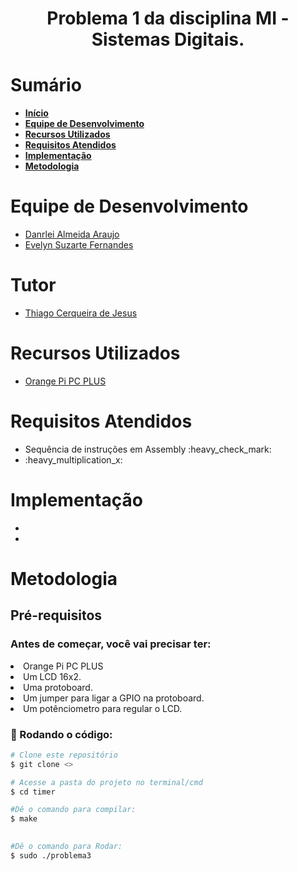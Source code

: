 <div id="inicio">
    <h1 id="titulo" align="center"> Problema 1 da disciplina MI - Sistemas Digitais.</h1>
	<p id="descricao" align="justify"></p>
</div>

<div id="sumario">
    <h1>Sumário</h1>
	<ul>
		<li><a href="#inicio"> <b>Início</b></li>
        <li><a href="#equipe"> <b>Equipe de Desenvolvimento</b></li>
		<li><a href="#recursos-utilizados"> <b>Recursos Utilizados</b> </a></li>
        <li><a href="#requisitos"> <b>Requisitos Atendidos</b> </a> </li>
		<li><a href="#implementacao"> <b>Implementação</b> </a> </li>
        <li><a href="#metodologia"> <b>Metodologia</b> </a> </li>
	</ul>	
</div>

<div id="equipe">
    <h1>Equipe de Desenvolvimento</h1>
    <ul>
		<li><a href="https://github.com/danrleiaraujo"> Danrlei Almeida Araujo</li>
		<li><a href="https://github.com/evelynsuzarte"> Evelyn Suzarte Fernandes</a></li>
	</ul>
    <h1>Tutor</h1>
    <ul>
        <li><a href="https://github.com/thiagocj">Thiago Cerqueira de Jesus</a></li>
    </ul>
</div>

<div id="recursos-utilizados">
	<h1> Recursos Utilizados </h1>
	<ul>
        <li><a href="">Orange Pi PC PLUS</a></li>
	</ul>	


<div id="requisitos">
    <h1>Requisitos Atendidos</h1>
	<ul>
		<li>Sequência de instruções em Assembly :heavy_check_mark:</li>
		<li>:heavy_multiplication_x:</li>
	</ul>
</div>

<div id="implementacao">
	<h1>Implementação</h1>
	<ul><p align="justify"> 
    	<li> </li>
		<li> </li>
    <p> 
	<h3>
</div>

<div id="metodologia">
	<h1>Metodologia</h1>

</div>
		
<h2>Pré-requisitos</h2>
<h3>Antes de começar, você vai precisar ter:</h3>
<li>Orange Pi PC PLUS</li>
<li>Um LCD 16x2.</li>
<li>Uma protoboard.</li>
<li>Um jumper para ligar a GPIO na protoboard.</li>
<li>Um potênciometro para regular o LCD.</li>

### 🎲 Rodando o código:

```bash
# Clone este repositório
$ git clone <>

# Acesse a pasta do projeto no terminal/cmd
$ cd timer

#Dê o comando para compilar:
$ make

		
#Dê o comando para Rodar:
$ sudo ./problema3